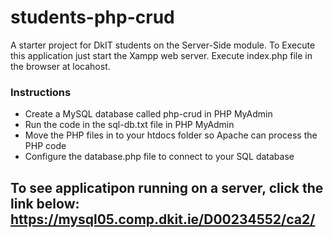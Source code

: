 # students-php-crud
A starter project for DkIT students on the Server-Side module.
To Execute this application just start the Xampp web server.
Execute index.php file in the browser at locahost.
### Instructions
* Create a MySQL database called php-crud in PHP MyAdmin
* Run the code in the sql-db.txt file in PHP MyAdmin
* Move the PHP files in to your htdocs folder so Apache can process the PHP code
* Configure the database.php file to connect to your SQL database
## To see applicatipon running on a server, click the link below: https://mysql05.comp.dkit.ie/D00234552/ca2/
